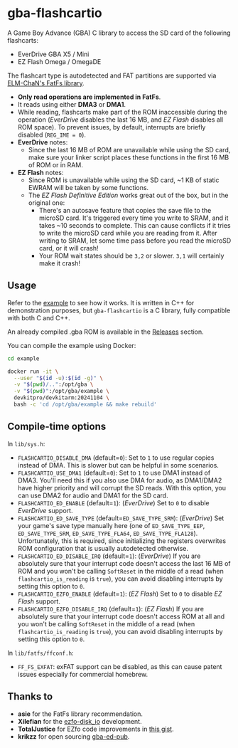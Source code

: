 ﻿# gba-flashcartio

A Game Boy Advance (GBA) C library to access the SD card of the following flashcarts:
- EverDrive GBA X5 / Mini
- EZ Flash Omega / OmegaDE

The flashcart type is autodetected and FAT partitions are supported via [ELM-ChaN's FatFs library](http://elm-chan.org/fsw/ff).

- **Only read operations are implemented in FatFs**.
- It reads using either **DMA3** or **DMA1**.
- While reading, flashcarts make part of the ROM inaccessible during the operation (*EverDrive* disables the last 16 MB, and *EZ Flash* disables all ROM space). To prevent issues, by default, interrupts are briefly disabled (`REG_IME = 0`).
- **EverDrive** notes:
  * Since the last 16 MB of ROM are unavailable while using the SD card, make sure your linker script places these functions in the first 16 MB of ROM or in RAM.
- **EZ Flash** notes:
  * Since ROM is unavailable while using the SD card, ~1 KB of static EWRAM will be taken by some functions.
  * The _EZ Flash Definitive Edition_ works great out of the box, but in the original one:
    * There's an autosave feature that copies the save file to the microSD card. It's triggered every time you write to SRAM, and it takes ~10 seconds to complete. This can cause conflicts if it tries to write the microSD card while you are reading from it. After writing to SRAM, let some time pass before you read the microSD card, or it will crash!
    * Your ROM wait states should be `3,2` or slower. `3,1` will certainly make it crash!

## Usage

Refer to the [example](example/src/main.cpp) to see how it works. It is written in C++ for demonstration purposes, but `gba-flashcartio` is a C library, fully compatible with both C and C++.

An already compiled .gba ROM is available in the [Releases](https://github.com/afska/gba-flashcartio/releases) section.

You can compile the example using Docker:

```bash
cd example

docker run -it \
  --user "$(id -u):$(id -g)" \
  -v "$(pwd)/..":/opt/gba \
  -v "$(pwd)":/opt/gba/example \
  devkitpro/devkitarm:20241104 \
  bash -c 'cd /opt/gba/example && make rebuild'
```

## Compile-time options

In `lib/sys.h`:
- `FLASHCARTIO_DISABLE_DMA` (default=`0`): Set to `1` to use regular copies instead of DMA. This is slower but can be helpful in some scenarios.
- `FLASHCARTIO_USE_DMA1` (default=`0`): Set to `1` to use DMA1 instead of DMA3. You'll need this if you also use DMA for audio, as DMA1/DMA2 have higher priority and will corrupt the SD reads. With this option, you can use DMA2 for audio and DMA1 for the SD card.
- `FLASHCARTIO_ED_ENABLE` (default=`1`): (*EverDrive*) Set to `0` to disable _EverDrive_ support.
- `FLASHCARTIO_ED_SAVE_TYPE` (default=`ED_SAVE_TYPE_SRM`): (*EverDrive*) Set your game's save type manually here (one of `ED_SAVE_TYPE_EEP`, `ED_SAVE_TYPE_SRM`, `ED_SAVE_TYPE_FLA64`, `ED_SAVE_TYPE_FLA128`). Unfortunately, this is required, since initializing the registers overwrites ROM configuration that is usually autodetected otherwise.
- `FLASHCARTIO_ED_DISABLE_IRQ` (default=`1`): (*EverDrive*) If you are absolutely sure that your interrupt code doesn't access the last 16 MB of ROM and you won't be calling `SoftReset` in the middle of a read (when `flashcartio_is_reading` is `true`), you can avoid disabling interrupts by setting this option to `0`.
- `FLASHCARTIO_EZFO_ENABLE` (default=`1`): (*EZ Flash*) Set to `0` to disable _EZ Flash_ support.
- `FLASHCARTIO_EZFO_DISABLE_IRQ` (default=`1`): (*EZ Flash*) If you are absolutely sure that your interrupt code doesn't access ROM at all and you won't be calling `SoftReset` in the middle of a read (when `flashcartio_is_reading` is `true`), you can avoid disabling interrupts by setting this option to `0`.

In `lib/fatfs/ffconf.h`:
- `FF_FS_EXFAT`: exFAT support can be disabled, as this can cause patent issues especially for commercial homebrew.

## Thanks to

- **asie** for the FatFs library recommendation.
- **Xilefian** for the [ezfo-disk_io](https://github.com/felixjones/ezfo-disc_io) development.
- **TotalJustice** for EZfo code improvements in [this gist](https://gist.github.com/ITotalJustice/b6c2f630c6ac5fff1e8b117681e27abd).
- **krikzz** for open sourcing [gba-ed-pub](https://github.com/krikzz/gba-ed-pub).
